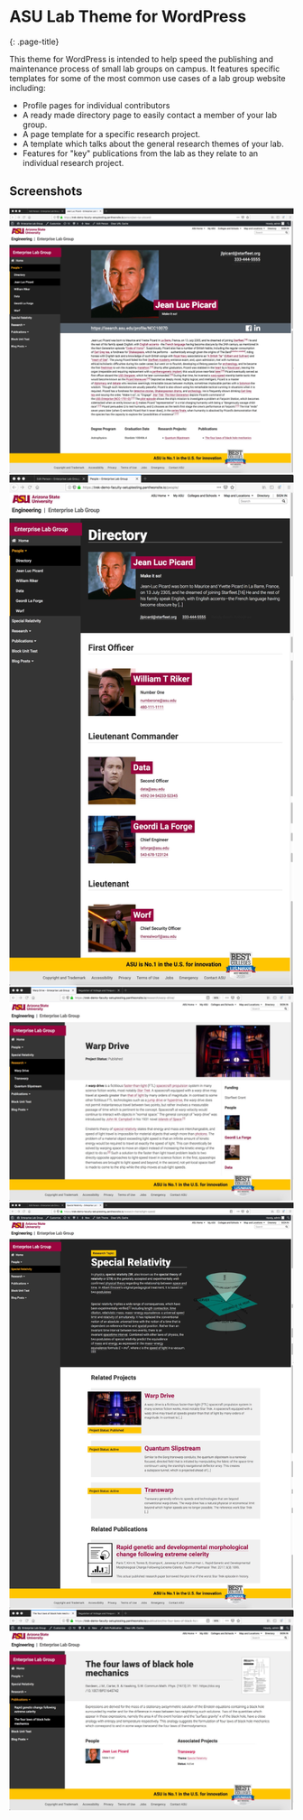 # ASU Lab Theme for WordPress #
{: .page-title}

This theme for WordPress is intended to help speed the publishing and maintenance process of small lab groups on campus. It features specific templates for some of the most common use cases of a lab group website including:

- Profile pages for individual contributors
- A ready made directory page to easily contact a member of your lab group.
- A page template for a specific research project.
- A template which talks about the general research themes of your lab.
- Features for "key" publications from the lab as they relate to an individual research project.

## Screenshots ##

<div id="lightbox" class="lightbox lightbox-front">
    <a href="../asu-labs-theme/assets/img/person-front.jpg">
        <img src="../assets/img/person-front.jpg" alt="Illustration of relationship between research projects" />
    </a>
    <a href="../assets/img/directory-front.jpg">
        <img src="../assets/img/directory-front.jpg" alt="Screen shot: Directory Template" />
    </a>
    <a href="../assets/img/research-front.jpg">
        <img src="../assets/img/research-front.jpg" alt="Screen shot: Sample research project page" />
    </a>
    <a href="../assets/img/theme-front.jpg">
        <img src="../assets/img/theme-front.jpg" alt="Screen shot: Research Topic Page" />
    </a>
    <a href="../assets/img/publication-front.jpg">
        <img src="../assets/img/publication-front.jpg" alt="Screen shot: Sample publication page" />
    </a>
</div>
